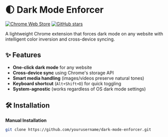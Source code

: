 # 🌓 Dark Mode Enforcer

[![Chrome Web Store](https://img.shields.io/badge/Chrome-Extension-%234285F4?logo=googlechrome)](https://chrome.google.com/webstore/detail/dark-mode-enforcer/your-extension-id)
[![GitHub stars](https://img.shields.io/github/stars/yourusername/dark-mode-enforcer?style=social)](https://github.com/yourusername/dark-mode-enforcer)

A lightweight Chrome extension that forces dark mode on any website with intelligent color inversion and cross-device syncing.


## ✨ Features

- **One-click dark mode** for any website
- **Cross-device sync** using Chrome's storage API
- **Smart media handling** (images/videos preserve natural tones)
- **Keyboard shortcut** (`Alt+Shift+D`) for quick toggling
- **System-agnostic** (works regardless of OS dark mode settings)

## 🛠 Installation

 **Manual Installation**
   ```bash
   git clone https://github.com/yourusername/dark-mode-enforcer.git
```
